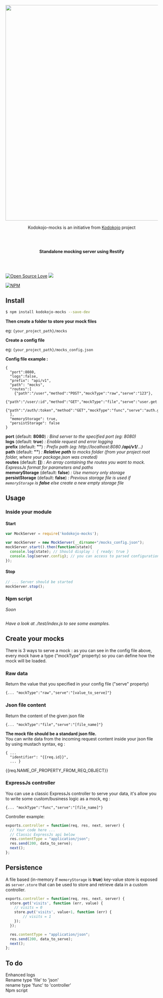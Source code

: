 <div align="center">
  <a href="https://github.com/kodokojo">
    <img width=710px src="https://github.com/kodokojo/kodokojo/raw/master/doc/images/logo-kodokojo-baseline-black1.png">
  </a>

<br/>

Kodokojo-mocks is an initiative from <a href="https://github.com/kodokojo">Kodokojo</a> project

</br>
</br>

<b>Standalone mocking server using Restify</b>

</br>
</br>
</div>


[![Open Source Love](https://badges.frapsoft.com/os/v2/open-source.svg?v=103)](https://github.com/ellerbrock/open-source-badge/) [![](https://img.shields.io/badge/License-GPLv3-blue.svg?style=flat)](http://www.gnu.org/licenses/gpl-3.0.en.html)


[![NPM](https://nodei.co/npm/kodokojo-mocks.png?downloads=true&downloadRank=true)](https://nodei.co/npm/kodokojo-mocks/)


## Install

```bash
$ npm install kodokojo-mocks --save-dev
```

**Then create a folder to store your mock files**

eg: `{your_project_path}/mocks`

**Create a config file**

eg: `{your_project_path}/mocks_config.json`

**Config file example :**

```
{
  "port":8080,
  "logs":false,
  "prefix": "api/v1",
  "path": "mocks",
  "routes":[
    {"path":"/user","method":"POST","mockType":"raw","serve":"123"},
    {"path":"/user/:id","method":"GET","mockType":"file","serve":"user.get.json"},
    {"path":"/auth/:token","method":"GET","mockType":"func","serve":"auth.get.js"}
  ],
  "memoryStorage": true,
  "persistStorage": false
}
```

**port** (default: **8080**) _: Bind server to the specified port (eg: 8080)_ <br>
**logs** (default: **true**) _: Enable request and error logging_ <br>
**prefix** (default: **""**) _: Prefix path (eg: http://localhost:8080 **/api/v1/**...)_ <br>
**path** (default: **""**) _: <b>Relative path</b> to mocks folder (from your project root folder, where your package.json was created)_ <br>
**routes** (default: **[]**) _: An array containing the routes you want to mock. ExpressJs format for parameters and paths_ <br>
**memoryStorage** (default: **false**) _: Use memory only storage_ <br>
**persistStorage** (default: **false**) _: Previous storage file is used if `memoryStorage` is **false** else create a new empty storage file_ <br>

## Usage

### Inside your module

#### Start
```javascript
var MockServer = require('kodokojo-mocks');

var mockServer = new MockServer(__dirname+"/mocks_config.json");
mockServer.start().then(function(state){
  console.log(state); // Should display : { ready: true }
  console.log(server.config); // you can access to parsed configuration
});
```

#### Stop
```javascript
// ... Server should be started
mockServer.stop();
```

### Npm script
 _Soon_


##
*Have a look at ./test/index.js to see some examples.*

## Create your mocks

There is 3 ways to serve a mock : as you can see in the config file above, every mock have a type ("mockType" property) so you can define how the mock will be loaded.


### Raw data
Return the value that you specified in your config file ("serve" property)
```
{... "mockType":"raw","serve":"[value_to_serve]"}
```

### Json file content
Return the content of the given json file
```
{... "mockType":"file","serve":"[file_name]"}
```
<b>The mock file should be a standard json file.</b><br>
You can write data from the incoming request content inside your json file by using mustach syntax, eg :
```
{ ...
  "identifier": "{{req.id}}",
  ... }
```
{{req.NAME_OF_PROPERTY_FROM_REQ_OBJECT}}

### ExpressJs controller
You can use a classic ExpressJs controller to serve your data, it's allow you to write some custom/business logic as a mock, eg :
```
{... "mockType":"func","serve":"[file_name]"}
```
Controller example:
```javascript
exports.controller = function(req, res, next, server) {
  // Your code here ...
  // Classic ExpressJs api below
  res.contentType = "application/json";
  res.send(200, data_to_serve);
  next();
};
```

## Persistence
A file based (in-memory if `memoryStorage` is **true**) key-value store is exposed as `server.store` that can be
used to store and retrieve data in a custom controller.
```javascript
exports.controller = function(req, res, next, server) {
  store.get('visits', function (err, value) {
    // visits = 0
    store.put('visits', value+1, function (err) {
        // visits = 1
    });
  });

  res.contentType = "application/json";
  res.send(200, data_to_serve);
  next();
};
```

## To do
Enhanced logs <br>
Rename type 'file' to 'json' <br>
rename type 'func' to 'controller' <br>
Npm script <br>